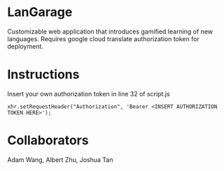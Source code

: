 # LanGarage
Customizable web application that introduces gamified learning of new languages. Requires google cloud translate authorization token for deployment.

# Instructions
Insert your own authorization token in line 32 of script.js
```
xhr.setRequestHeader("Authorization", 'Bearer <INSERT AUTHORIZATION TOKEN HERE>');
```
# Collaborators
Adam Wang, Albert Zhu, Joshua Tan
